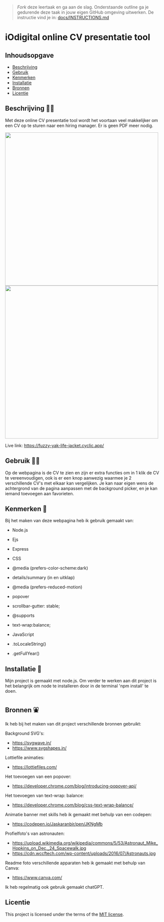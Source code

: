 > _Fork_ deze leertaak en ga aan de slag. Onderstaande outline ga je gedurende deze taak in jouw eigen GitHub omgeving uitwerken. De instructie vind je in: [docs/INSTRUCTIONS.md](docs/INSTRUCTIONS.md)

# iOdigital online CV presentatie tool
<!-- Geef je project een titel en schrijf in één zin wat het is -->

## Inhoudsopgave

  * [Beschrijving](#beschrijving)
  * [Gebruik](#gebruik)
  * [Kenmerken](#kenmerken)
  * [Installatie](#installatie)
  * [Bronnen](#bronnen)
  * [Licentie](#licentie)

## Beschrijving 👨‍🚀
<!-- Bij Beschrijving staat kort beschreven wat voor project het is en wat je hebt gemaakt -->

Met deze online CV presentatie tool wordt het voortaan veel makkelijker om een CV op te sturen naar een hiring manager. Er is geen PDF meer nodig.

<!-- Voeg een mooie poster visual toe 📸 -->
<img src="https://github.com/r20222/proof-of-concept-iOdigital/assets/101579892/6dd8b4d3-3834-4a4a-af81-cfb0f78086b2" width="500px">
<img src="https://github.com/r20222/proof-of-concept-iOdigital/assets/101579892/8955436e-c73e-496c-ac04-310f9aa34bb7" width="500px">


<!-- Voeg een link toe naar Github Pages 🌐-->
Live link: https://fuzzy-yak-life-jacket.cyclic.app/

## Gebruik 👩‍💻
<!-- Bij Gebruik staat de user story, hoe het werkt en wat je er mee kan. -->
Op de webpagina is de CV te zien en zijn er extra functies om in 1 klik de CV te vereenvoudigen, ook is er een knop aanwezig waarmee je 2 verschillende CV's met elkaar kan vergelijken. Je kan naar eigen wens de achtergrond van de pagina aanpassen met de background picker, en je kan iemand toevoegen aan favorieten.

## Kenmerken 📝
<!-- Bij Kenmerken staat welke technieken zijn gebruikt en hoe. Wat is de HTML structuur? Wat zijn de belangrijkste dingen in CSS? Wat is er met JS gedaan en hoe? Misschien heb je iets met NodeJS gedaan, of heb je een framwork of library gebruikt? -->

Bij het maken van deze webpagina heb ik gebruik gemaakt van:

* Node.js
* Ejs
* Express
  
* CSS
* @media (prefers-color-scheme:dark)
* details/summary (in en uitklap)
* @media (prefers-reduced-motion)
* popover
* scrollbar-gutter: stable;
* @supports
* text-wrap:balance;
  
* JavaScript
* .toLocaleString()
* .getFullYear()


## Installatie 🌠
<!-- Bij Instalatie staat hoe een andere developer aan jouw repo kan werken -->
Mijn project is gemaakt met node.js. Om verder te werken aan dit project is het belangrijk om node te installeren door in de terminal 'npm install' te doen.

## Bronnen ⛲️

Ik heb bij het maken van dit project verschillende bronnen gebruikt:

Background SVG's: 
* https://svgwave.in/
* https://www.svgshapes.in/

Lottiefile animaties:
* https://lottiefiles.com/

Het toevoegen van een popover:
* https://developer.chrome.com/blog/introducing-popover-api/

Het toevoegen van text-wrap: balance:
* https://developer.chrome.com/blog/css-text-wrap-balance/

Animatie banner met skills heb ik gemaakt met behulp van een codepen:
* https://codepen.io/Jaskaranbir/pen/JKNgMb

Profielfoto's van astronauten:
* https://upload.wikimedia.org/wikipedia/commons/5/53/Astronaut_Mike_Hopkins_on_Dec._24_Spacewalk.jpg
* https://cdn.wccftech.com/wp-content/uploads/2016/07/Astronauts.jpg

Readme foto verschillende apparaten heb ik gemaakt met behulp van Canva:
* https://www.canva.com/

Ik heb regelmatig ook gebruik gemaakt chatGPT.

## Licentie

This project is licensed under the terms of the [MIT license](./LICENSE).
